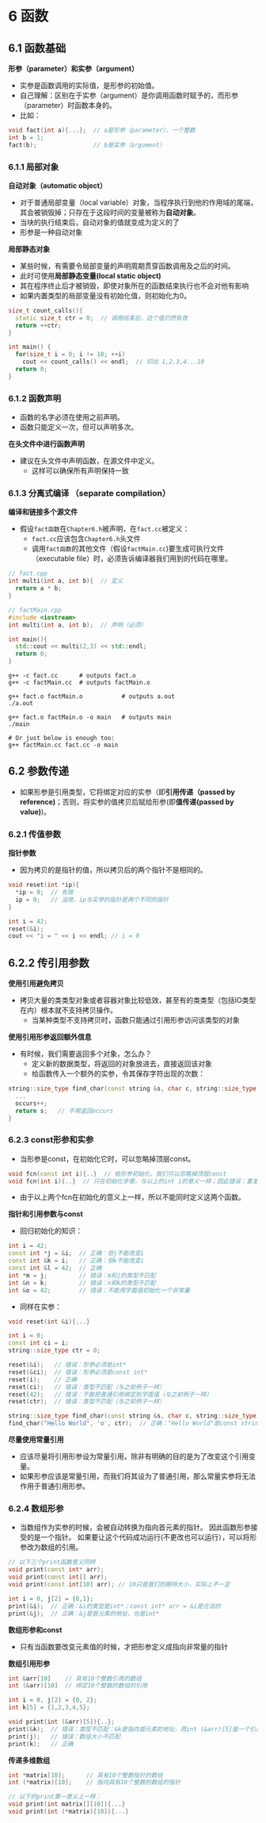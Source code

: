 # 6 函数

## 6.1 函数基础

**形参（parameter）和实参（argument）**

 - 实参是函数调用的实际值，是形参的初始值。
 - 自己理解：区别在于实参（argument）是你调用函数时赋予的，而形参（parameter）时函数本身的。
 - 比如：
```cpp
void fact(int a){...};  // a是形参（parameter），一个整数
int b = 1;
fact(b);                // b是实参（argument）
```

### 6.1.1 局部对象

**自动对象（automatic object）**

 - 对于普通局部变量（local variable）对象，当程序执行到他的作用域的尾端，其会被销毁掉；只存在于这段时间的变量被称为**自动对象**。
 - 当块的执行结束后，自动对象的值就变成为定义的了
 - 形参是一种自动对象

**局部静态对象**

 - 某些时候，有需要令局部变量的声明周期贯穿函数调用及之后的时间。
 - 此时可使用**局部静态变量(local static object)**
 - 其在程序终止后才被销毁，即使对象所在的函数结束执行也不会对他有影响
 - 如果内置类型的局部变量没有初始化值，则初始化为0。

```cpp
size_t count_calls(){
  static size_t ctr = 0;  // 调用结束后，这个值仍然有效
  return ++ctr;
}

int main() {
  for(size_t i = 0; i != 10; ++i)
    cout << count_calls() << endl;  // 印出 1,2,3,4...10
  return 0;
}
```

### 6.1.2 函数声明

 - 函数的名字必须在使用之前声明。
 - 函数只能定义一次，但可以声明多次。

**在头文件中进行函数声明**

 - 建议在头文件中声明函数，在源文件中定义。
   - 这样可以确保所有声明保持一致

### 6.1.3 分离式编译 （separate compilation）

**编译和链接多个源文件**

 - 假设`fact函数`在`Chapter6.h`被声明，在`fact.cc`被定义：
   - `fact.cc`应该包含`Chapter6.h`头文件
   - 调用`fact函数`的其他文件（假设`factMain.cc`)要生成可执行文件（executable file）时，必须告诉编译器我们用到的代码在哪里。

```cpp
// fact.cpp
int multi(int a, int b){  // 定义
  return a * b;
}

// factMain.cpp
#include <iostream>
int multi(int a, int b);  // 声明（必须）

int main(){
  std::cout << multi(2,3) << std::endl;
  return 0;
}
```

```
g++ -c fact.cc      # outputs fact.o
g++ -c factMain.cc  # outputs factMain.o

g++ fact.o factMain.o           # outputs a.out
./a.out

g++ fact.o factMain.o -o main   # outputs main
./main

# Or just below is enough too:
g++ factMain.cc fact.cc -o main
```

## 6.2 参数传递

 - 如果形参是引用类型，它将绑定对应的实参（即**引用传递（passed by reference)**；否则，将实参的值拷贝后赋给形参(即**值传递(passed by value)**)。

### 6.2.1 传值参数

**指针参数**

 - 因为拷贝的是指针的值，所以拷贝后的两个指针不是相同的。

```cpp
void reset(int *ip){
  *ip = 0;  // 有效
  ip = 0;   // 没效，ip与实参的指针是两个不同的指针
}

int i = 42;
reset(&i);
cout << "i = " << i << endl; // i = 0
```

## 6.2.2 传引用参数

**使用引用避免拷贝**
 - 拷贝大量的类类型对象或者容器对象比较低效，甚至有的类类型（包括IO类型在内）根本就不支持拷贝操作。
   - 当某种类型不支持拷贝时，函数只能通过引用形参访问该类型的对象

**使用引用形参返回额外信息**

 - 有时候，我们需要返回多个对象，怎么办？
   - 定义新的数据类型，将返回的对象放进去，直接返回该对象
   - 给函数传入一个额外的实参，令其保存字符出现的次数：
  
```cpp
string::size_type find_char(const string &s, char c, string::size_type &occurs){
  ...
  occurs++;
  return s;   // 不用返回occurs
}
```

### 6.2.3 const形参和实参

 - 当形参是const，在初始化它时，可以忽略掉顶层const。
```cpp
void fcn(const int i){..}  // 给形参初始化，我们可以忽略掉顶层const
void fcn(int i){..}  // 只在初始化步骤，与以上的int i的意义一样；因此错误：重复定义了fcn(int)
```
 - 由于以上两个fcn在初始化的意义上一样，所以不能同时定义这两个函数。

**指针和引用参数与const**

 - 回归初始化的知识：
```cpp
int i = 42;
const int *j = &i;  // 正确：但j不能改变i
const int &k = i;   // 正确：但k不能改变i
const int &l = 42;  // 正确
int *m = j;         // 错误：m和j的类型不匹配
int &n = k;         // 错误：n和k的类型不匹配
int &o = 42;        // 错误：不能用字面值初始化一个非常量
```

 - 同样在实参：
 ```cpp
 void reset(int &i){...}

 int i = 0;
 const int ci = i;
 string::size_type ctr = 0;

 reset(&i);   // 错误：形参必须是int*
 reset(&ci);  // 错误：形参必须是const int*
 reset(i);    // 正确
 reset(ci);   // 错误：类型不匹配（与之前例子一样）
 reset(42);   // 错误：不能把普通引用绑定到字面值（与之前例子一样）
 reset(ctr);  // 错误：类型不匹配（与之前例子一样）

 string::size_type find_char(const string &s, char c, string::size_type &occurs){..}
 find_char("Hello World", 'o', ctr);  // 正确："Hello World"是const string，而C++允许我们用直面值初始化常量引用
```

**尽量使用常量引用**

 - 应该尽量将引用形参设为常量引用，除非有明确的目的是为了改变这个引用变量。 
 - 如果形参应该是常量引用，而我们将其设为了普通引用，那么常量实参将无法作用于普通引用形参。

### 6.2.4 数组形参

 - 当数组作为实参的时候，会被自动转换为指向首元素的指针。 因此函数形参接受的是一个指针。 如果要让这个代码成功运行(不更改也可以运行），可以将形参改为数组的引用。

```cpp
// 以下三个print函数意义同样
void print(const int* arr);
void print(const int[] arr);
void print(const int[10] arr); // 10只是我们的期待大小，实际上不一定
```

```cpp
int i = 0, j[2] = {0,1};
print(&i);  // 正确：&i的类型是int*；const int* arr = &i是合法的
print(&j);  // 正确：&j是首元素的地址，也是int*
```

**数组形参和const**

 - 只有当函数要改变元素值的时候，才把形参定义成指向非常量的指针

**数组引用形参**

```cpp
int &arr[10]    // 具有10个整数引用的数组
int (&arr)[10]  // 绑定10个整数的数组的引用
```

```cpp
int i = 0, j[2] = {0, 2};
int k[5] = {1,2,3,4,5};

void print(int (&arr)[5]){..};
print(&k);  // 错误：类型不匹配：&k是指向首元素的地址，而int (&arr)[5]是一个引用数组。
print(j);   // 错误：数组大小不匹配
print(k);   // 正确
```

**传递多维数组**

```cpp
int *matrix[10];      // 具有10个整数指针的数组
int (*matrix)[10];    // 指向具有10个整数的数组的指针
```

```cpp
// 以下的print第一意义上一样：
void print(int matrix[][10]){...}
void print(int (*matrix)[10]){...}
```

